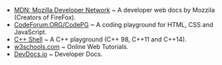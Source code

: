   * [MDN: Mozilla Developer Network](https://developer.mozilla.org/) ~ A developer web docs by Mozzila (Creators of FireFox).
  * [CodeForum.ORG/CodePG](https://codeforum.org/resources/codeforum-codepg.2/) ~ A coding playground for HTML, CSS and JavaScript.
  * [C++ Shell](http://cpp.sh/) ~ A C++ playground (C++ 98, C++11 and C++14).
  * [w3schools.com](https://w3schools.com/) ~ Online Web Tutorials.
  * [DevDocs.io](https://devdocs.io/) ~ Developer Docs.
